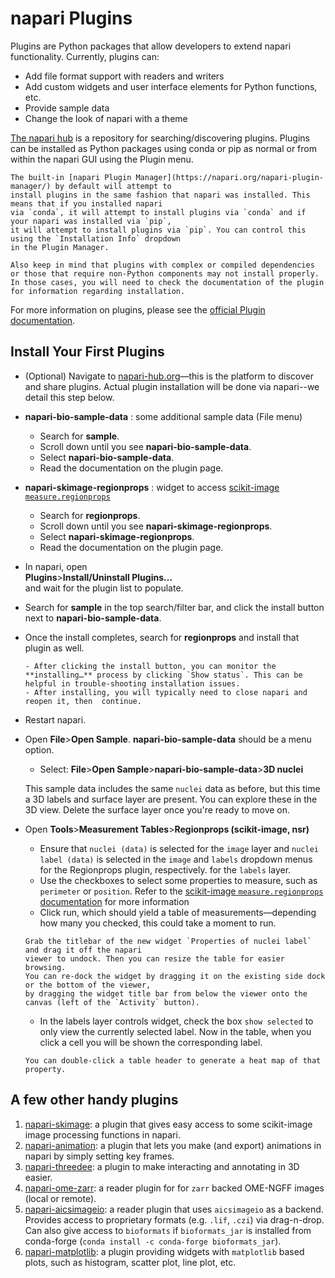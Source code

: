 # napari Plugins

Plugins are Python packages that allow developers to extend napari functionality.
Currently, plugins can:
* Add file format support with readers and writers
* Add custom widgets and user interface elements for Python functions, etc.
* Provide sample data
* Change the look of napari with a theme

[The napari hub](https://www.napari-hub.org) is a repository for searching/discovering plugins.
Plugins can be installed as Python packages using conda or pip as normal or from within the
napari GUI using the Plugin menu.

```{note}
The built-in [napari Plugin Manager](https://napari.org/napari-plugin-manager/) by default will attempt to 
install plugins in the same fashion that napari was installed. This means that if you installed napari 
via `conda`, it will attempt to install plugins via `conda` and if your napari was installed via `pip`, 
it will attempt to install plugins via `pip`. You can control this using the `Installation Info` dropdown 
in the Plugin Manager.  

Also keep in mind that plugins with complex or compiled dependencies or those that require non-Python components may not install properly. In those cases, you will need to check the documentation of the plugin for information regarding installation.
```

For more information on plugins, please see the [official Plugin documentation](https://napari.org/stable/plugins/index.html).

## Install Your First Plugins  
* (Optional) Navigate to [napari-hub.org](https://www.napari-hub.org)—this is the platform to discover and share plugins. Actual plugin installation will be done via napari--we detail this step below.
* **napari-bio-sample-data** : some additional sample data (File menu)
    * Search for **sample**.
    * Scroll down until you see **napari-bio-sample-data**.  
    * Select **napari-bio-sample-data**.  
    * Read the documentation on the plugin page. 
* **napari-skimage-regionprops** : widget to access [scikit-image `measure.regionprops`](https://scikit-image.org/docs/stable/api/skimage.measure.html#skimage.measure.regionprops)
    * Search for **regionprops**.
    * Scroll down until you see **napari-skimage-regionprops**.  
    * Select **napari-skimage-regionprops**.  
    * Read the documentation on the plugin page. 
* In napari, open  
**Plugins**>**Install/Uninstall Plugins...**   
and wait for the plugin list to populate.  
* Search for **sample** in the top search/filter bar, and click the install button next to **napari-bio-sample-data**.
* Once the install completes, search for **regionprops** and install that plugin as well.  

    ```{note}
    - After clicking the install button, you can monitor the **installing…** process by clicking `Show status`. This can be helpful in trouble-shooting installation issues.
    - After installing, you will typically need to close napari and reopen it, then  continue.
    ``` 

* Restart napari. 
* Open **File**>**Open Sample**. **napari-bio-sample-data** should be a menu option.  
    * Select: **File**>**Open Sample**>**napari-bio-sample-data**>**3D nuclei**  

    This sample data includes the same `nuclei` data as before, but this time a 3D labels and surface layer
    are present. You can explore these in the 3D view. Delete the surface layer once you're ready to move
    on.
* Open **Tools**>**Measurement Tables**>**Regionprops (scikit-image, nsr)**
    * Ensure that `nuclei (data)` is selected for the `image` layer and `nuclei label (data)` is selected in the `image` and `labels` dropdown menus for the Regionprops plugin, respectively.
    for the `labels` layer.
    * Use the checkboxes to select some properties to measure, such as `perimeter` or `position`. Refer to the [scikit-image `measure.regionprops` documentation](https://scikit-image.org/docs/stable/api/skimage.measure.html#skimage.measure.regionprops) for more information
    * Click run, which should yield a table of measurements—depending how many you checked, this could take
    a moment to run.

    ```{tip}
    Grab the titlebar of the new widget `Properties of nuclei label` and drag it off the napari
    viewer to undock. Then you can resize the table for easier browsing.
    You can re-dock the widget by dragging it on the existing side dock  or the bottom of the viewer,
    by dragging the widget title bar from below the viewer onto the canvas (left of the `Activity` button).
    ```

    * In the labels layer controls widget, check the box `show selected` to only view the currently
    selected label. Now in the table, when you click a cell you will be shown the corresponding label.
    
    ```{tip}
    You can double-click a table header to generate a heat map of that property.
    ```

## A few other handy plugins

1. [napari-skimage](https://github.com/guiwitz/napari-skimage#napari-skimage): a plugin that gives easy access 
   to some scikit-image image processing functions in napari.
1. [napari-animation](https://napari.org/napari-animation/): a plugin that lets you make
   (and export) animations in napari by simply setting key frames.
1. [napari-threedee](https://napari-threedee.github.io): a plugin to make interacting and annotating in 3D easier.
1. [napari-ome-zarr](https://www.napari-hub.org/plugins/napari-ome-zarr): a reader plugin for for `zarr` backed
   OME-NGFF images (local or remote).
1. [napari-aicsimageio](https://www.napari-hub.org/plugins/napari-aicsimageio): a reader plugin that uses
   `aicsimageio` as a backend. Provides access to proprietary formats (e.g. `.lif`, `.czi`) via drag-n-drop. 
   Can also give access to `bioformats` if `bioformats_jar` is installed from conda-forge (`conda install -c conda-forge bioformats_jar`).
1. [napari-matplotlib](https://napari-matplotlib.github.io): a plugin providing widgets with `matplotlib` based
   plots, such as histogram, scatter plot, line plot, etc. 
   
